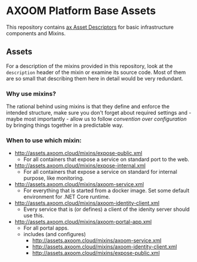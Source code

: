 # AXOOM Platform Base Assets

This repository contains [ax Asset Descriptors](https://tfs.inside-axoom.org/tfs/axoom/axoom/_git/Axoom.Provisioning?_a=readme&fullScreen=true) for basic infrastructure components and Mixins.

## Assets

For a description of the mixins provided in this repository, 
look at the `description` header of the mixin or examine its source code. 
Most of them are so small that describing them here in detail 
would be very redundant.

### Why use mixins?
The rational behind using mixins is that they define and enforce the intended 
structure, make sure you don't forget about required settings and - maybe most 
importantly - allow us to follow *convention over configuration* by bringing 
things together in a predictable way.

### When to use which mixin:
- http://assets.axoom.cloud/mixins/expose-public.xml
    - For all containers that expose a service on standard port to the web.
- http://assets.axoom.cloud/mixins/expose-internal.xml
    - For all containers that expose a service on standard for internal purpose, 
    like monitoring.
- http://assets.axoom.cloud/mixins/axoom-service.xml
    - For everything that is started from a docker image. Set some default 
    environment for .NET Core runtime.
- http://assets.axoom.cloud/mixins/axoom-identity-client.xml
    - Every service that is (or defines) a client of the idenity server should use this.
- http://assets.axoom.cloud/mixins/axoom-portal-app.xml
    - For all portal apps. 
    - includes (and configures)
        - http://assets.axoom.cloud/mixins/axoom-service.xml
        - http://assets.axoom.cloud/mixins/axoom-identity-client.xml
        - http://assets.axoom.cloud/mixins/expose-public.xml
